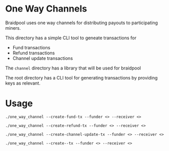 # One Way Channels

Braidpool uses one way channels for distributing payouts to
participating miners.

This directory has a simple CLI tool to geneate transactions for

- Fund transactions
- Refund transactions
- Channel update transactions

The `channel` directory has a library that will be used for braidpool

The root directory has a CLI tool for generating transactions by
providing keys as relevant.

# Usage

`./one_way_channel --create-fund-tx --funder <> --receiver <>`

`./one_way_channel --create-refund-tx --funder <> --receiver <>`

`./one_way_channel --create-channel-update-tx --funder <> --receiver <>`

`./one_way_channel --create--tx --funder <> --receiver <>`

